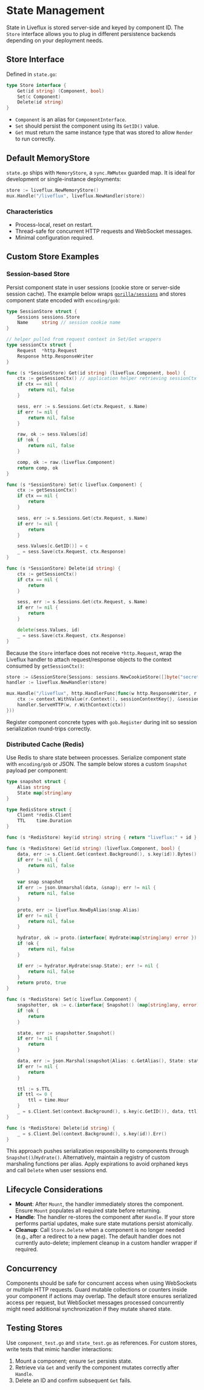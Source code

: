 # State Management

State in Liveflux is stored server-side and keyed by component ID. The `Store` interface allows you to plug in different persistence backends depending on your deployment needs.

## Store Interface

Defined in `state.go`:

```go
type Store interface {
    Get(id string) (Component, bool)
    Set(c Component)
    Delete(id string)
}
```

- `Component` is an alias for `ComponentInterface`.
- `Set` should persist the component using its `GetID()` value.
- `Get` must return the same instance type that was stored to allow `Render` to run correctly.

## Default MemoryStore

`state.go` ships with `MemoryStore`, a `sync.RWMutex` guarded map. It is ideal for development or single-instance deployments:

```go
store := liveflux.NewMemoryStore()
mux.Handle("/liveflux", liveflux.NewHandler(store))
```

### Characteristics

- Process-local, reset on restart.
- Thread-safe for concurrent HTTP requests and WebSocket messages.
- Minimal configuration required.

## Custom Store Examples

### Session-based Store

Persist component state in user sessions (cookie store or server-side session cache). The example below wraps [`gorilla/sessions`](https://github.com/gorilla/sessions) and stores component state encoded with `encoding/gob`:

```go
type SessionStore struct {
    Sessions sessions.Store
    Name     string // session cookie name
}

// helper pulled from request context in Set/Get wrappers
type sessionCtx struct {
    Request  *http.Request
    Response http.ResponseWriter
}

func (s *SessionStore) Get(id string) (liveflux.Component, bool) {
    ctx := getSessionCtx() // application helper retrieving sessionCtx from context
    if ctx == nil {
        return nil, false
    }

    sess, err := s.Sessions.Get(ctx.Request, s.Name)
    if err != nil {
        return nil, false
    }

    raw, ok := sess.Values[id]
    if !ok {
        return nil, false
    }

    comp, ok := raw.(liveflux.Component)
    return comp, ok
}

func (s *SessionStore) Set(c liveflux.Component) {
    ctx := getSessionCtx()
    if ctx == nil {
        return
    }

    sess, err := s.Sessions.Get(ctx.Request, s.Name)
    if err != nil {
        return
    }

    sess.Values[c.GetID()] = c
    _ = sess.Save(ctx.Request, ctx.Response)
}

func (s *SessionStore) Delete(id string) {
    ctx := getSessionCtx()
    if ctx == nil {
        return
    }

    sess, err := s.Sessions.Get(ctx.Request, s.Name)
    if err != nil {
        return
    }

    delete(sess.Values, id)
    _ = sess.Save(ctx.Request, ctx.Response)
}
```

Because the `Store` interface does not receive `*http.Request`, wrap the Liveflux handler to attach request/response objects to the context consumed by `getSessionCtx()`:

```go
store := &SessionStore{Sessions: sessions.NewCookieStore([]byte("secret")), Name: "lfx"}
handler := liveflux.NewHandler(store)

mux.Handle("/liveflux", http.HandlerFunc(func(w http.ResponseWriter, r *http.Request) {
    ctx := context.WithValue(r.Context(), sessionContextKey{}, &sessionCtx{Request: r, Response: w})
    handler.ServeHTTP(w, r.WithContext(ctx))
}))
```

Register component concrete types with `gob.Register` during init so session serialization round-trips correctly.

### Distributed Cache (Redis)

Use Redis to share state between processes. Serialize component state with `encoding/gob` or JSON. The sample below stores a custom `Snapshot` payload per component:

```go
type snapshot struct {
    Alias string
    State map[string]any
}

type RedisStore struct {
    Client *redis.Client
    TTL    time.Duration
}

func (s *RedisStore) key(id string) string { return "liveflux:" + id }

func (s *RedisStore) Get(id string) (liveflux.Component, bool) {
    data, err := s.Client.Get(context.Background(), s.key(id)).Bytes()
    if err != nil {
        return nil, false
    }

    var snap snapshot
    if err := json.Unmarshal(data, &snap); err != nil {
        return nil, false
    }

    proto, err := liveflux.NewByAlias(snap.Alias)
    if err != nil {
        return nil, false
    }

    hydrator, ok := proto.(interface{ Hydrate(map[string]any) error })
    if !ok {
        return nil, false
    }

    if err := hydrator.Hydrate(snap.State); err != nil {
        return nil, false
    }
    return proto, true
}

func (s *RedisStore) Set(c liveflux.Component) {
    snapshotter, ok := c.(interface{ Snapshot() (map[string]any, error) })
    if !ok {
        return
    }

    state, err := snapshotter.Snapshot()
    if err != nil {
        return
    }

    data, err := json.Marshal(snapshot{Alias: c.GetAlias(), State: state})
    if err != nil {
        return
    }

    ttl := s.TTL
    if ttl <= 0 {
        ttl = time.Hour
    }
    _ = s.Client.Set(context.Background(), s.key(c.GetID()), data, ttl).Err()
}

func (s *RedisStore) Delete(id string) {
    _ = s.Client.Del(context.Background(), s.key(id)).Err()
}
```

This approach pushes serialization responsibility to components through `Snapshot()`/`Hydrate()`. Alternatively, maintain a registry of custom marshaling functions per alias. Apply expirations to avoid orphaned keys and call `Delete` when user sessions end.

## Lifecycle Considerations

- **Mount**: After `Mount`, the handler immediately stores the component. Ensure `Mount` populates all required state before returning.
- **Handle**: The handler re-stores the component after `Handle`. If your store performs partial updates, make sure state mutations persist atomically.
- **Cleanup**: Call `Store.Delete` when a component is no longer needed (e.g., after a redirect to a new page). The default handler does not currently auto-delete; implement cleanup in a custom handler wrapper if required.

## Concurrency

Components should be safe for concurrent access when using WebSockets or multiple HTTP requests. Guard mutable collections or counters inside your component if actions may overlap. The default store ensures serialized access per request, but WebSocket messages processed concurrently might need additional synchronization if they mutate shared state.

## Testing Stores

Use `component_test.go` and `state_test.go` as references. For custom stores, write tests that mimic handler interactions:

1. Mount a component; ensure `Set` persists state.
2. Retrieve via `Get` and verify the component mutates correctly after `Handle`.
3. Delete an ID and confirm subsequent `Get` fails.
